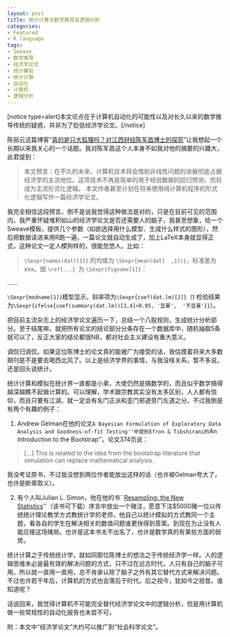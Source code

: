 ```yaml
---
layout: post
title: 统计计算与数学推导及逻辑分析
categories:
- Featured
- R language
tags:
- Sweave
- 数学推导
- 经济学论文
- 统计模拟
- 统计计算
- 自动化
- 计算机
- 逻辑分析
---
```


[notice type=alert]本文论点在于计算机自动化的可能性以及对长久以来的数学推导传统的疑惑，并非为了贬低经济学论文。[/notice]

陈丽云这篇博客“[真的是只大狐狸吗？对江西财经陈军昌博士的探究](http://www.loyhome.cn/928.html)”让我想起一个长期以来我关心的一个话题。我对陈军昌这个人本身不如我对他的摘要的兴趣大，此君提到：


> 本文预言：在不久的未来，计算机技术将会借助非线性问题的进展彻底占据经济学的主流地位。这项技术不再是简单的用于经验数据的回归预测，而将成为主流形式化逻辑。 本文作者甚至计划在将来使用纯计算机程序的形式化逻辑写作一篇经济学论文。


我完全相信这段预言。倒不是说我觉得这种做法是对的，只是在目前可见的范围内，我严重怀疑堆积如山的经济学论文是否还需要人的脑子，我甚至想象，给一个Sweave模板，提供几个参数（如欲选择用什么模型、生成什么样式的图形），然后把数据读进来用R跑一遍，一篇论文就自动生成了，加上LaTeX本身就显得正式，这种论文一定人模狗样的，很能忽悠人。比如：


> `\Sexpr{names(dat)[1]}` 的均值为 `\Sexpr{mean(dat[  ,1])}`，标准差为 xxx。图 `\ref{...} `为 `\Sexpr{figname[1]}`：

……

`\Sexpr{modname[1]}`模型显示，斜率项为`\Sexpr{coef(dat.lm)[2]}`（t 检验结果为`\Sexpr{ifelse{coef(summary(dat.lm))[2,4]<0.05, '显著',  '不显著'}}`）。


把目前主流杂志上的经济学论文遍历一下，总结一个八股规则，生成统计分析部分。至于结尾嘛，就把所有论文的结论部分分条存在一个数据库中，随机抽取5条就可以了，反正大家的结论都很NB，都对社会主义建设有重大意义。

调侃归调侃。如果这位陈博士的论文真的能被广为接受的话，我估摸着将来大多数期刊是不是要去喝西北风了。以上是经济学界的事情，与我没啥关系，暂不多说。还是回头说统计。

统计计算和模拟在统计界一直都是小弟，大佬仍然是搞数学的，而且似乎数学搞得越深越瞧不起做计算的。可以理解，学术跟宗教其实没有太多区别，人人都有信仰，而且只要有江湖，就一定会有名门正派和歪门邪道旁门左道之分。不过我倒是有两个有趣的例子：



	
  1. Andrew Gelman在他的论文``A Bayesian Formulation of Exploratory Data  Analysis and Goodness-of-fit Testing''中提到Efron & Tibshirani的``An  Introduction to the Bootstrap''。论文374页说：



> [...] This is related to the idea from the bootstrap  literature that simulation can replace mathematical analysis.


我没考证原书，不过我没想到两位作者能放出这样的话（也许被Gelman夸大了，也许是断章取义）。
	
  2. 有个人叫Julian L. Simon，他在他的书``[Resampling: the New  Statistics](http://www.resample.com/content/text/index.shtml)''（该书可下载）序言中放出一个赌注，愿意下注$5000赌一位以传统统计理论教学方式教统计学的老师，他自己以统计模拟的方式教同一个主题，看各自的学生在解决相关的数值问题谁更快得到答案。到现在为止没有人能应接这场赌局。也许是这本书太不出名了，也许是数学真的有某些方面的弱势。


统计计算之于传统统计学，就如同那位陈博士的想法之于传统经济学一样。人的逻辑思维未必是最有效的解决问题的方式，只不过在远古时代，人只有自己的脑子可用，所以就一直用一直用，总不肯承认除了脑子之外有其它替代方式来解决问题。不过也许若干年后，计算机的方式也会落后于时代。后之视今，犹如今之视昔。谁知道呢？

话说回来，我觉得计算机不可能完全替代经济学论文中的逻辑分析，但是用计算机做一些常规性的自动化报告也未尝不可。

附：本文中“经济学论文”大约可以推广到“社会科学论文”。
